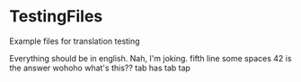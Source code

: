 # TestingFiles
Example files for translation testing

Everything should be in english. Nah, I'm joking.
fifth line    some spaces   42 is the answer
  wohoho  what's this??
tab has tab tap
